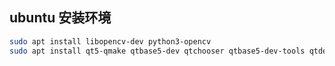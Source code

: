 ## ubuntu 安装环境

```bash
sudo apt install libopencv-dev python3-opencv
sudo apt install qt5-qmake qtbase5-dev qtchooser qtbase5-dev-tools qtdeclarative5-dev
```